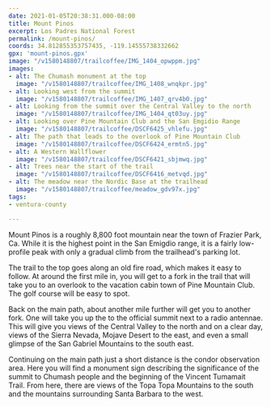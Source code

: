 ```yaml
---
date: 2021-01-05T20:38:31.000-08:00
title: Mount Pinos
excerpt: Los Padres National Forest
permalink: /mount-pinos/
coords: 34.812855353757435, -119.14555738332662
gpx: 'mount-pinos.gpx'
image: "/v1580148807/trailcoffee/IMG_1404_opwppm.jpg"
images:
- alt: The Chumash monument at the top
  image: "/v1580148807/trailcoffee/IMG_1408_wnqkpr.jpg"
- alt: Looking west from the summit
  image: "/v1580148807/trailcoffee/IMG_1407_qrv4b0.jpg"
- alt: Looking from the summit over the Central Valley to the north
  image: "/v1580148807/trailcoffee/IMG_1404_qt03uy.jpg"
- alt: Looking over Pine Mountain Club and the San Emgidio Range
  image: "/v1580148807/trailcoffee/DSCF6425_vhlefu.jpg"
- alt: The path that leads to the overlook of Pine Mountain Club
  image: "/v1580148807/trailcoffee/DSCF6424_ermtn5.jpg"
- alt: A Western Wallflower
  image: "/v1580148807/trailcoffee/DSCF6421_sbjmwq.jpg"
- alt: Trees near the start of the trail
  image: "/v1580148807/trailcoffee/DSCF6416_metvqd.jpg"
- alt: The meadow near the Nordic Base at the trailhead
  image: "/v1580148807/trailcoffee/meadow_gdv97x.jpg"
tags:
- ventura-county

---
```

Mount Pinos is a roughly 8,800 foot mountain near the town of Frazier Park, Ca. While it is the highest point in the San Emigdio range, it is a fairly low-profile peak with only a gradual climb from the trailhead's parking lot.

The trail to the top goes along an old fire road, which makes it easy to follow. At around the first mile in, you will get to a fork in the trail that will take you to an overlook to the vacation cabin town of Pine Mountain Club. The golf course will be easy to spot. 

Back on the main path, about another mile further will get you to another fork. One will take you up the to the official summit next to a radio antennae. This will give you views of the Central Valley to the north and on a clear day, views of the Sierra Nevada, Mojave Desert to the east, and even a small glimpse of the San Gabriel Mountains to the south east.

Continuing on the main path just a short distance is the condor observation area. Here you will find a monument sign describing the significance of the summit to Chumash people and the beginning of the Vincent Tumamait Trail. From here, there are views of the Topa Topa Mountains to the south and the mountains surrounding Santa Barbara to the west.